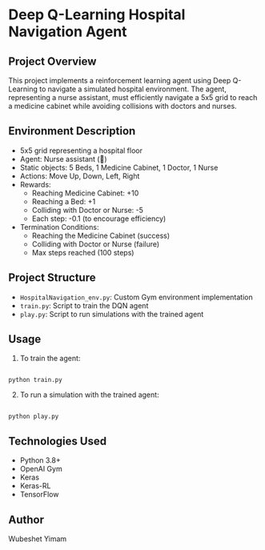 # Deep Q-Learning Hospital Navigation Agent

## Project Overview

This project implements a reinforcement learning agent using Deep Q-Learning to navigate a simulated hospital environment. The agent, representing a nurse assistant, must efficiently navigate a 5x5 grid to reach a medicine cabinet while avoiding collisions with doctors and nurses.

## Environment Description

- 5x5 grid representing a hospital floor
- Agent: Nurse assistant (🙂)
- Static objects: 5 Beds, 1 Medicine Cabinet, 1 Doctor, 1 Nurse
- Actions: Move Up, Down, Left, Right
- Rewards:
  - Reaching Medicine Cabinet: +10
  - Reaching a Bed: +1
  - Colliding with Doctor or Nurse: -5
  - Each step: -0.1 (to encourage efficiency)
- Termination Conditions:
  - Reaching the Medicine Cabinet (success)
  - Colliding with Doctor or Nurse (failure)
  - Max steps reached (100 steps)

## Project Structure

- `HospitalNavigation_env.py`: Custom Gym environment implementation
- `train.py`: Script to train the DQN agent
- `play.py`: Script to run simulations with the trained agent


## Usage

1. To train the agent:

```

python train.py

```

2. To run a simulation with the trained agent:

```

python play.py

```

## Technologies Used

- Python 3.8+
- OpenAI Gym
- Keras
- Keras-RL
- TensorFlow

## Author

Wubeshet Yimam
